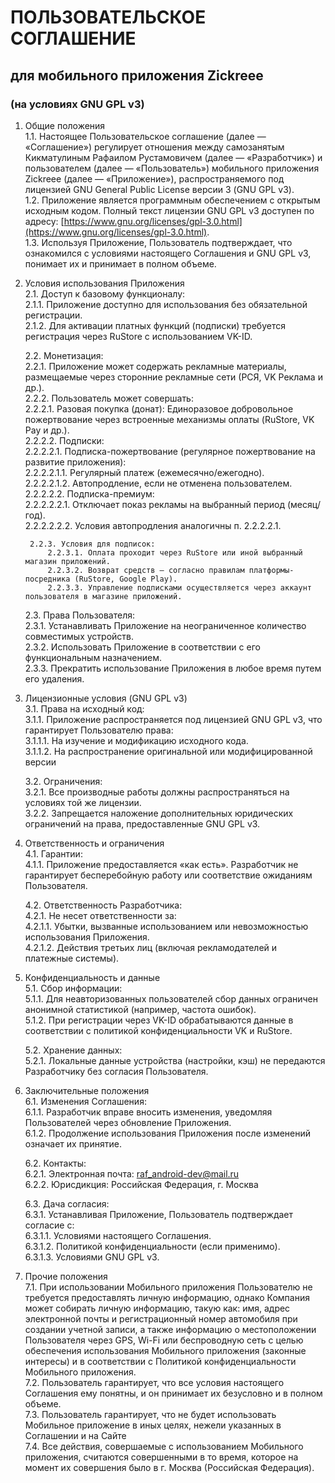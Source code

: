 # ПОЛЬЗОВАТЕЛЬСКОЕ СОГЛАШЕНИЕ  
## для мобильного приложения Zickreee  
### (на условиях GNU GPL v3)

1. Общие положения  
    1.1. Настоящее Пользовательское соглашение (далее — «Соглашение») регулирует отношения между самозанятым Кикматулиным Рафаилом Рустамовичем (далее — «Разработчик») и пользователем (далее — «Пользователь») мобильного приложения Zickreee (далее — «Приложение»), распространяемого под лицензией GNU General Public License версии 3 (GNU GPL v3).  
    1.2. Приложение является программным обеспечением с открытым исходным кодом. Полный текст лицензии GNU GPL v3 доступен по адресу: [https://www.gnu.org/licenses/gpl-3.0.html](https://www.gnu.org/licenses/gpl-3.0.html).  
    1.3. Используя Приложение, Пользователь подтверждает, что ознакомился с условиями настоящего Соглашения и GNU GPL v3, понимает их и принимает в полном объеме.

2. Условия использования Приложения  
    2.1. Доступ к базовому функционалу:  
         2.1.1. Приложение доступно для использования без обязательной регистрации.  
         2.1.2. Для активации платных функций (подписки) требуется регистрация через RuStore с использованием VK-ID.  

    2.2. Монетизация:  
        2.2.1. Приложение может содержать рекламные материалы, размещаемые через сторонние рекламные сети (РСЯ, VK Реклама и др.).  
        2.2.2. Пользователь может совершать:  
            2.2.2.1. Разовая покупка (донат): Единоразовое добровольное пожертвование через встроенные механизмы оплаты (RuStore, VK Pay и др.).  
            2.2.2.2. Подписки:  
                2.2.2.2.1. Подписка-пожертвование (регулярное пожертвование на развитие приложения):  
                    2.2.2.2.1.1. Регулярный платеж (ежемесячно/ежегодно).  
                    2.2.2.2.1.2. Автопродление, если не отменена пользователем.  
                2.2.2.2.2. Подписка-премиум:  
                    2.2.2.2.2.1. Отключает показ рекламы на выбранный период (месяц/год).  
                    2.2.2.2.2.2. Условия автопродления аналогичны п. 2.2.2.2.1.  

        2.2.3. Условия для подписок:  
            2.2.3.1. Оплата проходит через RuStore или иной выбранный магазин приложений.  
            2.2.3.2. Возврат средств — согласно правилам платформы-посредника (RuStore, Google Play).  
            2.2.3.3. Управление подписками осуществляется через аккаунт пользователя в магазине приложений.  

    2.3. Права Пользователя:  
        2.3.1. Устанавливать Приложение на неограниченное количество совместимых устройств.  
        2.3.2. Использовать Приложение в соответствии с его функциональным назначением.  
        2.3.3. Прекратить использование Приложения в любое время путем его удаления.  

3. Лицензионные условия (GNU GPL v3)  
    3.1. Права на исходный код:  
        3.1.1. Приложение распространяется под лицензией GNU GPL v3, что гарантирует Пользователю права:  
            3.1.1.1. На изучение и модификацию исходного кода.  
            3.1.1.2. На распространение оригинальной или модифицированной версии  

    3.2. Ограничения:  
        3.2.1. Все производные работы должны распространяться на условиях той же лицензии.  
        3.2.2. Запрещается наложение дополнительных юридических ограничений на права, предоставленные GNU GPL v3.  

4. Ответственность и ограничения  
    4.1. Гарантии:  
        4.1.1. Приложение предоставляется «как есть». Разработчик не гарантирует бесперебойную работу или соответствие ожиданиям Пользователя.  

    4.2. Ответственность Разработчика:  
        4.2.1. Не несет ответственности за:  
            4.2.1.1. Убытки, вызванные использованием или невозможностью использования Приложения.  
            4.2.1.2. Действия третьих лиц (включая рекламодателей и платежные системы).  

5. Конфиденциальность и данные  
    5.1. Сбор информации:  
        5.1.1. Для неавторизованных пользователей сбор данных ограничен анонимной статистикой (например, частота ошибок).  
        5.1.2. При регистрации через VK-ID обрабатываются данные в соответствии с политикой конфиденциальности VK и RuStore.  

    5.2. Хранение данных:  
        5.2.1. Локальные данные устройства (настройки, кэш) не передаются Разработчику без согласия Пользователя.  

6. Заключительные положения  
    6.1. Изменения Соглашения:  
        6.1.1. Разработчик вправе вносить изменения, уведомляя Пользователей через обновление Приложения.  
        6.1.2. Продолжение использования Приложения после изменений означает их принятие.  

    6.2. Контакты:  
        6.2.1. Электронная почта: [raf_android-dev@mail.ru](mailto:raf_android-dev@mail.ru)  
        6.2.2. Юрисдикция: Российская Федерация, г. Москва  

    6.3. Дача согласия:  
        6.3.1. Устанавливая Приложение, Пользователь подтверждает согласие с:  
            6.3.1.1. Условиями настоящего Соглашения.  
            6.3.1.2. Политикой конфиденциальности (если применимо).  
            6.3.1.3. Условиями GNU GPL v3.  

7. Прочие положения  
    7.1. При использовании Мобильного приложения Пользователю не требуется предоставлять личную информацию, однако Компания может собирать личную информацию, такую как: имя, адрес электронной почты и регистрационный номер автомобиля при создании учетной записи, а также информацию о местоположении Пользователя через GPS, Wi-Fi или беспроводную сеть с целью обеспечения использования Мобильного приложения (законные интересы) и в соответствии с Политикой конфиденциальности Мобильного приложения.  
    7.2. Пользователь гарантирует, что все условия настоящего Соглашения ему понятны, и он принимает их безусловно и в полном объеме.  
    7.3. Пользователь гарантирует, что не будет использовать Мобильное приложение в иных целях, нежели указанных в Соглашении и на Сайте  
    7.4. Все действия, совершаемые с использованием Мобильного приложения, считаются совершенными в то время, которое на момент их совершения было в г. Москва (Российская Федерация).  
